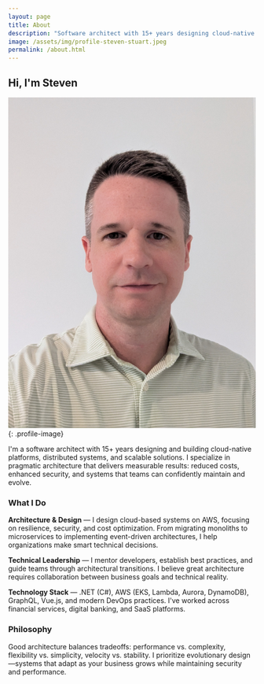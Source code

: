 ```yaml
---
layout: page
title: About
description: "Software architect with 15+ years designing cloud-native platforms, distributed systems, and scalable solutions using AWS, .NET, and modern practices."
image: /assets/img/profile-steven-stuart.jpeg
permalink: /about.html
---
```


## Hi, I'm Steven

![Steven Stuart - Software Architect specializing in cloud-native platforms and distributed systems](/assets/img/profile-steven-stuart.jpeg){: .profile-image}

I'm a software architect with 15+ years designing and building cloud-native platforms, distributed systems, and scalable solutions. I specialize in pragmatic architecture that delivers measurable results: reduced costs, enhanced security, and systems that teams can confidently maintain and evolve.

### What I Do

**Architecture & Design** — I design cloud-based systems on AWS, focusing on resilience, security, and cost optimization. From migrating monoliths to microservices to implementing event-driven architectures, I help organizations make smart technical decisions.

**Technical Leadership** — I mentor developers, establish best practices, and guide teams through architectural transitions. I believe great architecture requires collaboration between business goals and technical reality.

**Technology Stack** — .NET (C#), AWS (EKS, Lambda, Aurora, DynamoDB), GraphQL, Vue.js, and modern DevOps practices. I've worked across financial services, digital banking, and SaaS platforms.

### Philosophy

Good architecture balances tradeoffs: performance vs. complexity, flexibility vs. simplicity, velocity vs. stability. I prioritize evolutionary design—systems that adapt as your business grows while maintaining security and performance.
